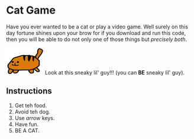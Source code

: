 # Cat Game

Have you ever wanted to be a cat or play a video game. Well surely on this day fortune shines upon your brow for if you download and run this code, then you will be able to do not only one of those things but _precisely both_.  

![orange SNEAKY cat](https://github.com/norogoth/cat_game/blob/master/cat.png?raw=true)
Look at this sneaky lil' guy!!! (you can **BE** sneaky lil' guy).

## Instructions
1. Get teh food.
2. Avoid teh dog.
3. Use *arrow* keys.
4. Have fun.
5. BE A CAT.
